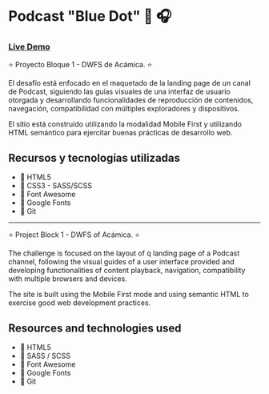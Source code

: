 
# Podcast "Blue Dot" :microphone: :headphones:


### [Live Demo](https://egarzon85.github.io/Proyecto-Podcast/)


:star: Proyecto Bloque 1 - DWFS de Acámica. :star:

El desafío está enfocado en el maquetado de la landing page de un canal de Podcast, siguiendo las guías visuales de una interfaz de usuario otorgada y desarrollando funcionalidades de reproducción de contenidos, navegación, compatibilidad con múltiples exploradores y dispositivos.

El sitio está construido utilizando la modalidad Mobile First y utilizando HTML semántico para ejercitar buenas prácticas de desarrollo web.

## Recursos y tecnologías utilizadas

- :pushpin:   HTML5
- :pushpin:   CSS3 - SASS/SCSS
- :pushpin:   Font Awesome
- :pushpin:   Google Fonts
- :pushpin:   Git

---

:star: Project Block 1 - DWFS of Acámica. :star:

The challenge is focused on the layout of q landing page of a Podcast channel, following the visual guides of a user interface provided and developing functionalities of content playback, navigation, compatibility with multiple browsers and devices.

The site is built using the Mobile First mode and using semantic HTML to exercise good web development practices.

## Resources and technologies used

- :pushpin: HTML5
- :pushpin: SASS / SCSS
- :pushpin: Font Awesome
- :pushpin: Google Fonts
- :pushpin: Git




